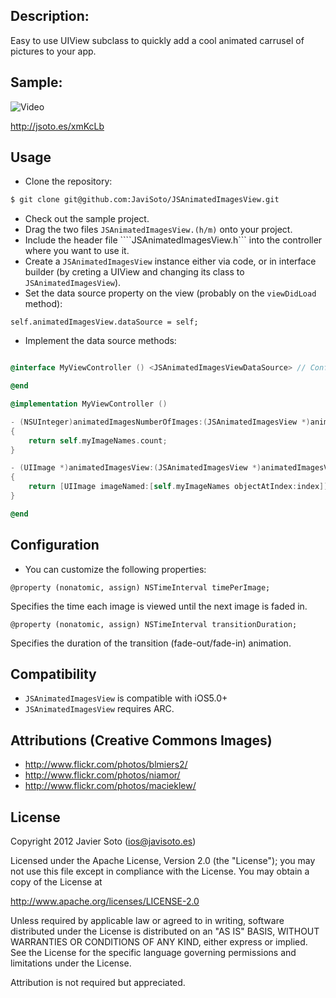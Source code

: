 ## Description:
Easy to use UIView subclass to quickly add a cool animated carrusel of pictures to your app.

## Sample:

![Video](http://cl.ly/1x0P2o2I053L1W2B2h3J/Screen%20Shot%202012-02-15%20at%202.33.09%20PM.png)

http://jsoto.es/xmKcLb

## Usage

- Clone the repository:

```bash
$ git clone git@github.com:JaviSoto/JSAnimatedImagesView.git
```

- Check out the sample project.
- Drag the two files ```JSAnimatedImagesView.(h/m)``` onto your project.
- Include the header file ````JSAnimatedImagesView.h``` into the controller where you want to use it.
- Create a ```JSAnimatedImagesView``` instance either via code, or in interface builder (by creting a UIView and changing its class to ```JSAnimatedImagesView```).
- Set the data source property on the view (probably on the ```viewDidLoad``` method):

```objc
self.animatedImagesView.dataSource = self;
```

- Implement the data source methods:

```objectivec

@interface MyViewController () <JSAnimatedImagesViewDataSource> // Conform to the protocol

@end

@implementation MyViewController ()

- (NSUInteger)animatedImagesNumberOfImages:(JSAnimatedImagesView *)animatedImagesView
{
	return self.myImageNames.count;
}

- (UIImage *)animatedImagesView:(JSAnimatedImagesView *)animatedImagesView imageAtIndex:(NSUInteger)index
{
	return [UIImage imageNamed:[self.myImageNames objectAtIndex:index]];
}

@end

```

## Configuration

- You can customize the following properties:

```objc
@property (nonatomic, assign) NSTimeInterval timePerImage;
```

Specifies the time each image is viewed until the next image is faded in.

```objc
@property (nonatomic, assign) NSTimeInterval transitionDuration;
```

Specifies the duration of the transition (fade-out/fade-in) animation.


## Compatibility
- ```JSAnimatedImagesView``` is compatible with iOS5.0+
- ```JSAnimatedImagesView``` requires ARC.

## Attributions (Creative Commons Images)
+ http://www.flickr.com/photos/blmiers2/
+ http://www.flickr.com/photos/niamor/
+ http://www.flickr.com/photos/macieklew/

## License
Copyright 2012 Javier Soto (ios@javisoto.es)

Licensed under the Apache License, Version 2.0 (the "License"); you may not use this file except in compliance with the License. You may obtain a copy of the License at

http://www.apache.org/licenses/LICENSE-2.0

Unless required by applicable law or agreed to in writing, software distributed under the License is distributed on an "AS IS" BASIS, WITHOUT WARRANTIES OR CONDITIONS OF ANY KIND, either express or implied. See the License for the specific language governing permissions and limitations under the License.

Attribution is not required but appreciated.